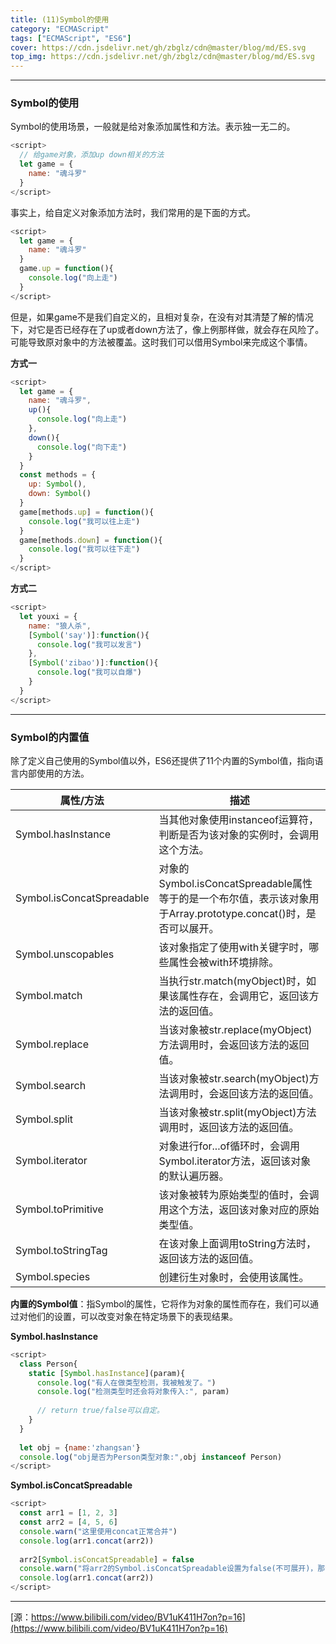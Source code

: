 ```yaml
---
title: (11)Symbol的使用
category: "ECMAScript"
tags: ["ECMAScript", "ES6"]
cover: https://cdn.jsdelivr.net/gh/zbglz/cdn@master/blog/md/ES.svg
top_img: https://cdn.jsdelivr.net/gh/zbglz/cdn@master/blog/md/ES.svg
---
```


***

### Symbol的使用

Symbol的使用场景，一般就是给对象添加属性和方法。表示独一无二的。


```js es
<script>
  // 给game对象，添加up down相关的方法
  let game = {
    name: "魂斗罗"
  }
</script>
```


事实上，给自定义对象添加方法时，我们常用的是下面的方式。


```js es
<script>
  let game = {
    name: "魂斗罗"
  }
  game.up = function(){
    console.log("向上走")
  }
</script>
```


但是，如果game不是我们自定义的，且相对复杂，在没有对其清楚了解的情况下，对它是否已经存在了up或者down方法了，像上例那样做，就会存在风险了。可能导致原对象中的方法被覆盖。这时我们可以借用Symbol来完成这个事情。

**方式一**


```js es
<script>
  let game = {
    name: "魂斗罗",
    up(){
      console.log("向上走")
    },
    down(){
      console.log("向下走")
    }
  }
  const methods = {
    up: Symbol(),
    down: Symbol()
  }
  game[methods.up] = function(){
    console.log("我可以往上走")
  }
  game[methods.down] = function(){
    console.log("我可以往下走")
  }
</script>
```


**方式二**


```js es
<script>
  let youxi = {
    name: "狼人杀",
    [Symbol('say')]:function(){
      console.log("我可以发言")
    },
    [Symbol('zibao')]:function(){
      console.log("我可以自爆")
    }
  }
</script>
```


***

### Symbol的内置值

除了定义自己使用的Symbol值以外，ES6还提供了11个内置的Symbol值，指向语言内部使用的方法。

|  属性/方法   | 描述  |
|  ----  | ----  |
| Symbol.hasInstance  | 当其他对象使用instanceof运算符，判断是否为该对象的实例时，会调用这个方法。 |
| Symbol.isConcatSpreadable  | 对象的Symbol.isConcatSpreadable属性等于的是一个布尔值，表示该对象用于Array.prototype.concat()时，是否可以展开。 |
| Symbol.unscopables  | 该对象指定了使用with关键字时，哪些属性会被with环境排除。 |
| Symbol.match  | 当执行str.match(myObject)时，如果该属性存在，会调用它，返回该方法的返回值。 |
| Symbol.replace  | 当该对象被str.replace(myObject)方法调用时，会返回该方法的返回值。 |
| Symbol.search  | 当该对象被str.search(myObject)方法调用时，会返回该方法的返回值。 |
| Symbol.split  | 当该对象被str.split(myObject)方法调用时，返回该方法的返回值。 |
| Symbol.iterator  | 对象进行for...of循环时，会调用Symbol.iterator方法，返回该对象的默认遍历器。 |
| Symbol.toPrimitive  | 该对象被转为原始类型的值时，会调用这个方法，返回该对象对应的原始类型值。 |
| Symbol.toStringTag  | 在该对象上面调用toString方法时，返回该方法的返回值。 |
| Symbol.species  | 创建衍生对象时，会使用该属性。 |

**内置的Symbol值**：指Symbol的属性，它将作为对象的属性而存在，我们可以通过对他们的设置，可以改变对象在特定场景下的表现结果。


**Symbol.hasInstance**


```js es
<script>
  class Person{
    static [Symbol.hasInstance](param){
      console.log("有人在做类型检测，我被触发了。")
      console.log("检测类型时还会将对象传入:", param)
      
      // return true/false可以自定。
    }
  }
  
  let obj = {name:'zhangsan'}
  console.log("obj是否为Person类型对象:",obj instanceof Person)
</script>
```


**Symbol.isConcatSpreadable**


```js es
<script>
  const arr1 = [1, 2, 3]
  const arr2 = [4, 5, 6]
  console.warn("这里使用concat正常合并")
  console.log(arr1.concat(arr2))
  
  arr2[Symbol.isConcatSpreadable] = false
  console.warn("将arr2的Symbol.isConcatSpreadable设置为false(不可展开)，那么arr2就只能作为一个整体与arr1合并。")
  console.log(arr1.concat(arr2))
</script>
```


***

[源：https://www.bilibili.com/video/BV1uK411H7on?p=16](https://www.bilibili.com/video/BV1uK411H7on?p=16)